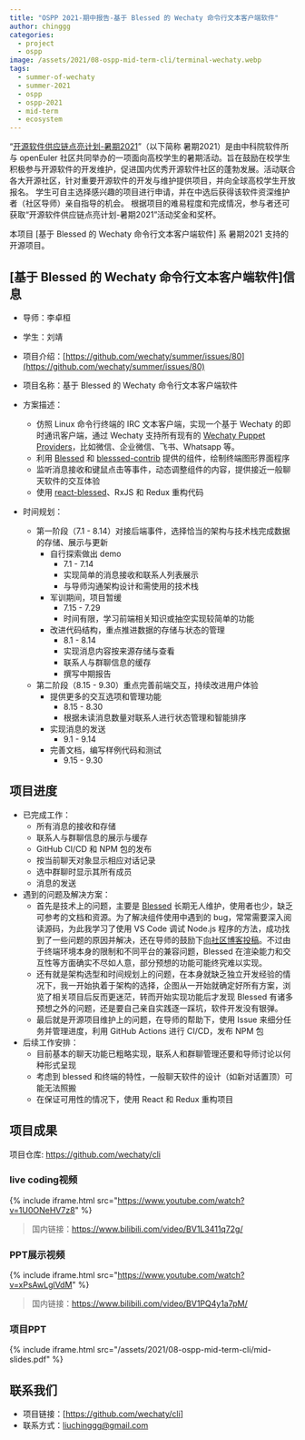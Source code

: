 ```yaml
---
title: "OSPP 2021-期中报告-基于 Blessed 的 Wechaty 命令行文本客户端软件"
author: chinggg
categories:
  - project
  - ospp
image: /assets/2021/08-ospp-mid-term-cli/terminal-wechaty.webp
tags:
  - summer-of-wechaty
  - summer-2021
  - ospp
  - ospp-2021
  - mid-term
  - ecosystem
---
```


“[开源软件供应链点亮计划-暑期2021](https://summer.iscas.ac.cn)”（以下简称 暑期2021）是由中科院软件所与 openEuler 社区共同举办的一项面向高校学生的暑期活动。旨在鼓励在校学生积极参与开源软件的开发维护，促进国内优秀开源软件社区的蓬勃发展。活动联合各大开源社区，针对重要开源软件的开发与维护提供项目，并向全球高校学生开放报名。 学生可自主选择感兴趣的项目进行申请，并在中选后获得该软件资深维护者（社区导师）亲自指导的机会。 根据项目的难易程度和完成情况，参与者还可获取“开源软件供应链点亮计划-暑期2021”活动奖金和奖杯。

本项目 [基于 Blessed 的 Wechaty 命令行文本客户端软件] 系 暑期2021 支持的开源项目。

## [基于 Blessed 的 Wechaty 命令行文本客户端软件]信息

- 导师：李卓桓
- 学生：刘靖
- 项目介绍：[https://github.com/wechaty/summer/issues/80](https://github.com/wechaty/summer/issues/80)

- 项目名称：基于 Blessed 的 Wechaty 命令行文本客户端软件
- 方案描述：
  - 仿照 Linux 命令行终端的 IRC 文本客户端，实现一个基于 Wechaty 的即时通讯客户端，通过 Wechaty 支持所有现有的 [Wechaty Puppet Providers](https://wechaty.js.org/docs/puppet-providers/)，比如微信、企业微信、飞书、Whatsapp 等。  
  - 利用 [Blessed](https://github.com/chjj/blessed) 和 [blesssed-contrib](https://github.com/yaronn/blessed-contrib) 提供的组件，绘制终端图形界面程序
  - 监听消息接收和键鼠点击等事件，动态调整组件的内容，提供接近一般聊天软件的交互体验
  - 使用 [react-blessed](https://github.com/Yomguithereal/react-blessed)、RxJS 和 Redux 重构代码
- 时间规划：  
  - 第一阶段（7.1 - 8.14）对接后端事件，选择恰当的架构与技术栈完成数据的存储、展示与更新
    - 自行探索做出 demo
      - 7.1 - 7.14
      - 实现简单的消息接收和联系人列表展示
      - 与导师沟通架构设计和需使用的技术栈
    - 军训期间，项目暂缓
      - 7.15 - 7.29
      - 时间有限，学习前端相关知识或抽空实现较简单的功能
    - 改进代码结构，重点推进数据的存储与状态的管理
      - 8.1 - 8.14
      - 实现消息内容按来源存储与查看
      - 联系人与群聊信息的缓存
      - 撰写中期报告
  - 第二阶段（8.15 - 9.30）重点完善前端交互，持续改进用户体验
    - 提供更多的交互选项和管理功能
      - 8.15 - 8.30
      - 根据未读消息数量对联系人进行状态管理和智能排序
    - 实现消息的发送
      - 9.1 - 9.14
    - 完善文档，编写样例代码和测试
      - 9.15 - 9.30

## 项目进度

- 已完成工作：  
  - 所有消息的接收和存储
  - 联系人与群聊信息的展示与缓存
  - GitHub CI/CD 和 NPM 包的发布
  - 按当前聊天对象显示相应对话记录
  - 选中群聊时显示其所有成员
  - 消息的发送
- 遇到的问题及解决方案：
  - 首先是技术上的问题，主要是 [Blessed](https://github.com/chjj/blessed) 长期无人维护，使用者也少，缺乏可参考的文档和资源。为了解决组件使用中遇到的 bug，常常需要深入阅读源码，为此我学习了使用 VS Code 调试 Node.js 程序的方法，成功找到了一些问题的原因并解决，还在导师的鼓励下[向社区博客投稿](https://wechaty.js.org/2021/08/08/vscode-debug-nodejs/)。不过由于终端环境本身的限制和不同平台的兼容问题，Blessed 在渲染能力和交互性等方面确实不尽如人意，部分预想的功能可能终究难以实现。
  - 还有就是架构选型和时间规划上的问题，在本身就缺乏独立开发经验的情况下，我一开始执着于架构的选择，企图从一开始就确定好所有方案，浏览了相关项目后反而更迷茫，转而开始实现功能后才发现 Blessed 有诸多预想之外的问题，还是要自己亲自实践逐一踩坑，软件开发没有银弹。
  - 最后就是开源项目维护上的问题，在导师的帮助下，使用 Issue 来细分任务并管理进度，利用 GitHub Actions 进行 CI/CD，发布 NPM 包
- 后续工作安排：  
  - 目前基本的聊天功能已粗略实现，联系人和群聊管理还要和导师讨论以何种形式呈现
  - 考虑到 blessed 和终端的特性，一般聊天软件的设计（如新对话置顶）可能无法照搬
  - 在保证可用性的情况下，使用 React 和 Redux 重构项目

## 项目成果

项目仓库: <https://github.com/wechaty/cli>  

### live coding视频

{% include iframe.html src="https://www.youtube.com/watch?v=1U0ONeHV7z8" %}

> 国内链接：<https://www.bilibili.com/video/BV1L3411q72g/>

### PPT展示视频

{% include iframe.html src="https://www.youtube.com/watch?v=xPsAwLglVdM" %}

> 国内链接：<https://www.bilibili.com/video/BV1PQ4y1a7pM/>

### 项目PPT

{% include iframe.html src="/assets/2021/08-ospp-mid-term-cli/mid-slides.pdf" %}

## 联系我们

- 项目链接：[https://github.com/wechaty/cli]  
- 联系方式：liuchinggg@gmail.com
